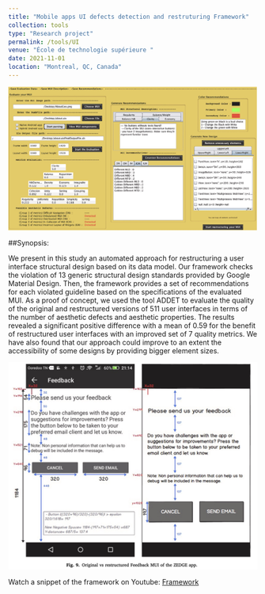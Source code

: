 ```yaml
---
title: "Mobile apps UI defects detection and restruturing Framework"
collection: tools
type: "Research project"
permalink: /tools/UI
venue: "École de technologie supérieure "
date: 2021-11-01 
location: "Montreal, QC, Canada"
---
```


![UI framewrok](../images/framework.png)


##Synopsis:

We present in this study an automated approach for restructuring a user interface structural design based on its
data model. Our framework checks the violation of 13 generic structural design standards provided by Google
Material Design. Then, the framework provides a set of recommendations for each violated guideline based on
the specifications of the evaluated MUI. As a proof of concept, we used the tool ADDET to evaluate the quality of
the original and restructured versions of 511 user interfaces in terms of the number of aesthetic defects and
aesthetic properties. The results revealed a significant positive difference with a mean of 0.59 for the benefit of
restructured user interfaces with an improved set of 7 quality metrics. We have also found that our approach
could improve to an extent the accessibility of some designs by providing bigger element sizes.

![UI framewrok](../images/frame1.png)

Watch a snippet of the framework on Youtube: [Framework](https://www.youtube.com/watch?v=Se3ZCDsPXEU)
